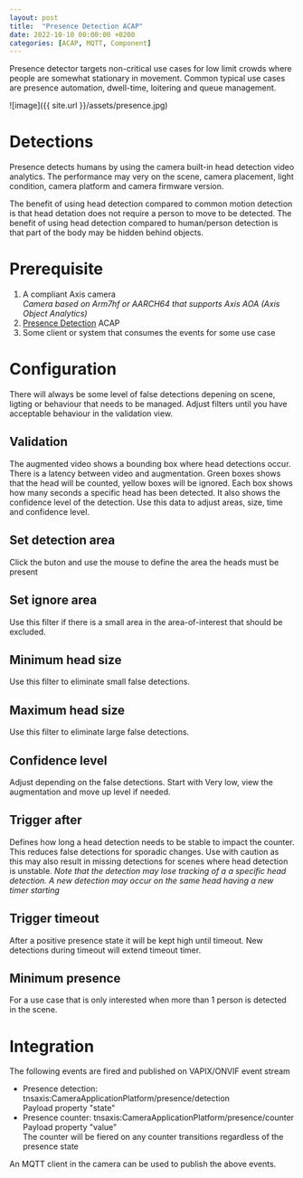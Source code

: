 ```yaml
---
layout: post
title:  "Presence Detection ACAP"
date: 2022-10-10 00:00:00 +0200
categories: [ACAP, MQTT, Component]
---
```


Presence detector targets non-critical use cases for low limit crowds where people are somewhat stationary in movement.  Common typical use cases are presence automation, dwell-time, loitering and queue management.

![image]({{ site.url }}/assets/presence.jpg)

# Detections
Presence detects humans by using the camera built-in head detection video analytics.  The performance may very on the scene, camera placement, light condition, camera platform and camera firmware version. 
  
The benefit of using head detection compared to common motion detection is that head detation does not require a person to move to be detected.  The benefit of using head detection compared to human/person detection is that part of the body may be hidden behind objects.  


# Prerequisite
1. A compliant Axis camera  
_Camera based on Arm7hf or AARCH64 that supports Axis AOA (Axis Object Analytics)_
2. [Presence Detection](https://api.aintegration.team/acap/presence?source=pages) ACAP
3. Some client or system that consumes the events for some use case

# Configuration
There will always be some level of false detections depening on scene, ligting or behaviour that needs to be managed.  Adjust filters until you have acceptable behaviour in the validation view.

## Validation
The augmented video shows a bounding box where head detections occur.  There is a latency between video and augmentation.
Green boxes shows that the head will be counted, yellow boxes will be ignored. 
Each box shows how many seconds a specific head has been detected. It also shows the confidence level of the detection.
Use this data to adjust areas, size, time and confidence level.

## Set detection area
Click the buton and use the mouse to define the area the heads must be present

## Set ignore area
Use this filter if there is a small area in the area-of-interest that should be excluded.

## Minimum head size
Use this filter to eliminate small false detections.

## Maximum head size
Use this filter to eliminate large false detections.

## Confidence level
Adjust depending on the false detections.  Start with Very low, view the augmentation and move up level if needed.

## Trigger after
Defines how long a head detection needs to be stable to impact the counter.  This reduces false detections for sporadic changes.  Use with caution as this may also result in missing detections for scenes where head detection is unstable.
_Note that the detection may lose tracking of a a specific head detection.  A new detection may occur on the same head having a new timer starting_

## Trigger timeout
After a positive presence state it will be kept high until timeout.  New detections during timeout will extend timeout timer.  

## Minimum presence
For a use case that is only interested when more than 1 person is detected in the scene. 

# Integration
The following events are fired and published on VAPIX/ONVIF event stream
* Presence detection: tnsaxis:CameraApplicationPlatform/presence/detection  
Payload property "state"
* Presence counter: tnsaxis:CameraApplicationPlatform/presence/counter  
Payload property "value"  
The counter will be fiered on any counter transitions regardless of the presence state 
  
An MQTT client in the camera can be used to publish the above events.

